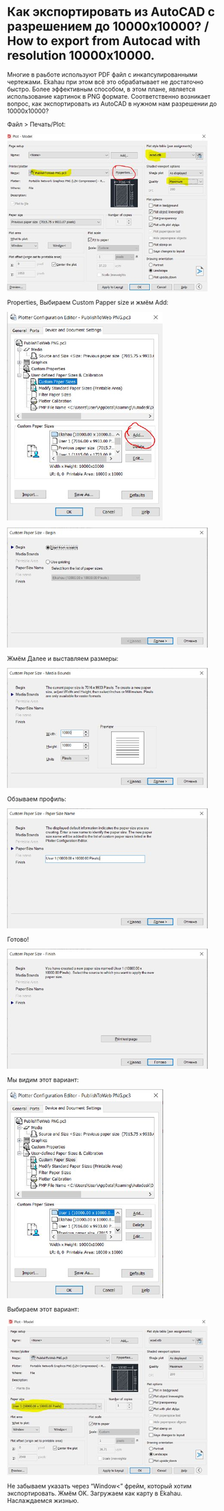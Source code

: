 # Как экспортировать из AutoCAD с разрешением до 10000x10000? / How to export from Autocad with resolution 10000x10000.

Многие в раьботе используют PDF файл с инкапсулированными чертежами. Ekahau при этом всё это обрабатывает не достаточно быстро. Более эффективным способом, в этом плане, является использование картинок в PNG формате. Соответственно возникает вопрос, как экспортировать из AutoCAD в нужном нам разрешении до 10000x10000?

Файл > Печать/Plot:

![Plot](./images/1.jpg)

Properties, Выбираем Custom Papper size и жмём Add:

![Plot](./images/2.jpg)

![Plot](./images/3.jpg)

Жмём Далее и выставляем размеры: 

![Plot](./images/4.jpg)

Обзываем профиль:

![Plot](./images/5.jpg)

Готово!

![Plot](./images/6.jpg)

Мы видим этот вариант:

![Plot](./images/7.jpg)

Выбираем этот вариант:

![Plot](./images/8.jpg)

Не забываем указать через “Window<” фрейм, который хотим экспортировать. Жмём OK. Загружаем как карту в Ekahau. Наслаждаемся жизнью. 